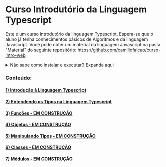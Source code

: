 # Curso Introdutório da Linguagem Typescript

Este é um curso introdutório da linguagem Typescript. Espera-se que o aluno já tenha conhecimentos básicos de Algoritmos e da linguagem Javascript. Você pode obter um material da linguagem Javascript na pasta "Material" do seguinte repositório:
https://github.com/camillofalcao/curso-intro-web


<details>

<summary>Não sabe como instalar e executar? Expanda aqui</summary>

#### 0) Instale o compilador Typescript:
```
npm install typescript --save-dev
```

#### 1) Execute o comando:
```
npm init -y
```
#### 2) Crie o arquivo typescript.config.json com o seguinte conteúdo:
```json
{
  "compilerOptions": {
    "target": "ES5",
    "module": "CommonJS",
    "outDir": "out"
  }
}
```
#### 3) Adicione a propriedade `dev` ao objeto `scripts` no arquivo **package.json**:
```js
  "scripts": {
    "dev": "tsc src/index.ts && node src"
  },
```

#### 4) Crie a pasta **src** e o arquivo **index.ts** com o seguinte conteúdo:
```ts
let mensagem: string = 'Olá mundo!';
console.log(mensagem);
```

#### 5) Execute o seu código:
```
npm run dev
```

</details>

### Conteúdo:

#### [1) Introdução à Linguagem Typescript](/P01Introducao)
#### [2) Entendendo os Tipos na Linguagem Typescript](/P02Tipos)
#### [3) Funções - EM CONSTRUÇÃO](/P03Funcoes)
#### [4) Objetos - EM CONSTRUÇÃO](/P04Objetos)
#### [5) Manipulando Tipos - EM CONSTRUÇÃO](/P05ManipulandoTipos)
#### [6) Classes - EM CONSTRUÇÃO](/P06Classes)
#### [7) Módulos - EM CONSTRUÇÃO](/P07Modulos)

